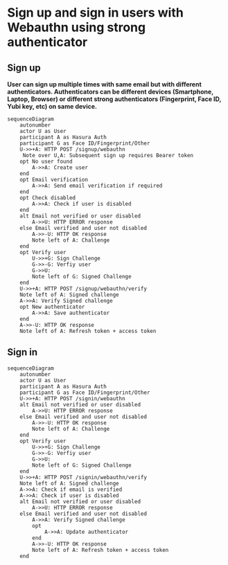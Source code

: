 # Sign up and sign in users with Webauthn using strong authenticator

## Sign up

**User can sign up multiple times with same email but with different authenticators.
Authenticators can be different devices (Smartphone, Laptop, Browser) or different strong authenticators (Fingerprint, Face ID, Yubi key, etc) on same device.**

```mermaid
sequenceDiagram
	autonumber
	actor U as User
	participant A as Hasura Auth
	participant G as Face ID/Fingerprint/Other
	U->>+A: HTTP POST /signup/webauthn
     Note over U,A: Subsequent sign up requires Bearer token
    opt No user found
		A->>A: Create user
	end
    opt Email verification
		A->>A: Send email verification if required
	end
    opt Check disabled
        A->>A: Check if user is disabled
    end
    alt Email not verified or user disabled
        A->>U: HTTP ERROR response
    else Email verified and user not disabled
        A->>-U: HTTP OK response
        Note left of A: Challenge
    end
    opt Verify user
        U->>+G: Sign Challenge
        G->>-G: Verfiy user 
        G->>U: 
        Note left of G: Signed Challenge 
    end
    U->>+A: HTTP POST /signup/webauthn/verify
    Note left of A: Signed challenge
    A->>A: Verify Signed challenge
    opt New authenticator
		A->>A: Save authenticator
	end
    A->>-U: HTTP OK response 
    Note left of A: Refresh token + access token
```

## Sign in

```mermaid
sequenceDiagram
	autonumber
	actor U as User
	participant A as Hasura Auth
	participant G as Face ID/Fingerprint/Other
	U->>+A: HTTP POST /signin/webauthn
    alt Email not verified or user disabled
        A->>U: HTTP ERROR response
    else Email verified and user not disabled
        A->>-U: HTTP OK response
        Note left of A: Challenge
    end
    opt Verify user
        U->>+G: Sign Challenge
        G->>-G: Verfiy user 
        G->>U: 
        Note left of G: Signed Challenge 
    end
    U->>+A: HTTP POST /signin/webauthn/verify
    Note left of A: Signed challenge
    A->>A: Check if email is verified
    A->>A: Check if user is disabled
    alt Email not verified or user disabled
        A->>U: HTTP ERROR response
    else Email verified and user not disabled
        A->>A: Verify Signed challenge
        opt 
            A->>A: Update authenticator
        end
        A->>-U: HTTP OK response
        Note left of A: Refresh token + access token
    end
```